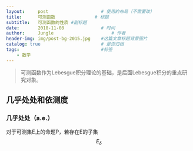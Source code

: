 ```yaml
---
layout:     post                    # 使用的布局（不需要改）
title:      可测函数               # 标题 
subtitle:   可测函数的性质 #副标题
date:       2018-11-08              # 时间
author:     Jungle                      # 作者
header-img: img/post-bg-2015.jpg    #这篇文章标题背景图片
catalog: true                       # 是否归档
tags:                               #标签
    - 数学
---
```


>可测函数作为Lebesgue积分理论的基础，是后面Lebesgue积分的重点研究对象。

## 几乎处处和依测度
### 几乎处处（a.e.）
对于可测集E上的命题P，若存在E的子集$$E_\delta$$
